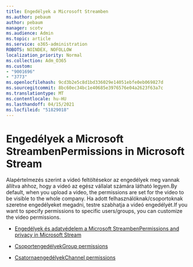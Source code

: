 ```yaml
---
title: Engedélyek a Microsoft Streamben
ms.author: pebaum
author: pebaum
manager: scotv
ms.audience: Admin
ms.topic: article
ms.service: o365-administration
ROBOTS: NOINDEX, NOFOLLOW
localization_priority: Normal
ms.collection: Adm_O365
ms.custom:
- "9001696"
- "3773"
ms.openlocfilehash: 9cd3b2e5c8d1bd336029e14051ebfe0eb069827d
ms.sourcegitcommit: 8bc60ec34bc1e40685e3976576e04a2623f63a7c
ms.translationtype: MT
ms.contentlocale: hu-HU
ms.lasthandoff: 04/15/2021
ms.locfileid: "51829018"
---
```

# <a name="permissions-in-microsoft-stream"></a><span data-ttu-id="62707-102">Engedélyek a Microsoft Streamben</span><span class="sxs-lookup"><span data-stu-id="62707-102">Permissions in Microsoft Stream</span></span>

<span data-ttu-id="62707-103">Alapértelmezés szerint a videó feltöltésekor az engedélyek meg vannak állítva ahhoz, hogy a videó az egész vállalat számára látható legyen.</span><span class="sxs-lookup"><span data-stu-id="62707-103">By default, when you upload a video, the permissions are set for the video to be visible to the whole company.</span></span> <span data-ttu-id="62707-104">Ha adott felhasználóknak/csoportoknak szeretne engedélyeket megadni, testre szabhatja a videó engedélyét.</span><span class="sxs-lookup"><span data-stu-id="62707-104">If you want to specify permissions to specific users/groups, you can customize the video permissions.</span></span>

- [<span data-ttu-id="62707-105">Engedélyek és adatvédelem a Microsoft Streamben</span><span class="sxs-lookup"><span data-stu-id="62707-105">Permissions and privacy in Microsoft Stream</span></span>](https://docs.microsoft.com/stream/portal-permissions)

- [<span data-ttu-id="62707-106">Csoportengedélyek</span><span class="sxs-lookup"><span data-stu-id="62707-106">Group permissions</span></span>](https://docs.microsoft.com/stream/portal-permissions#group-permissions)

- [<span data-ttu-id="62707-107">Csatornaengedélyek</span><span class="sxs-lookup"><span data-stu-id="62707-107">Channel permissions</span></span>](https://docs.microsoft.com/stream/portal-permissions#channel-permissions)